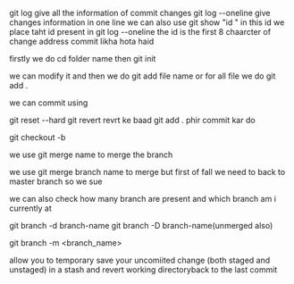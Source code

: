 git log give all the information of commit changes
git log --oneline give changes information in one line 
we can also use git show "id "  in this id we place taht id present in git log --oneline the id is the first 8 chaarcter of change address commit likha hota haid

firstly we do cd folder name
then git init

we can modify it and then we do git add file name or for all file we do git add .

we can commit using 
<!-- git commit --m "mesaage kuch bhi likh skate ho" -->

<!-- Rever the change  -->
git reset --hard<hash>
git revert <hashcode>
revrt ke baad git add .
phir commit kar do

<!-- How to create branch  -->
git checkout -b <branch-name>

we use git merge name to merge the branch

we use git merge branch name to merge but first of fall we need to back to master branch so we sue
<!-- git checkout master -->

we can also check how many branch are present and which branch am i currently at

<!-- Delete a branch -->
git branch -d branch-name
git branch -D branch-name(unmerged also)

<!-- esq:wq helpful(escape the writing code ,save and quiet) -->

<!-- How to change branch name -->
git branch -m <branch_name>

<!-- Git stash -->
allow you to temporary save your uncomiited change (both staged and unstaged) in a stash and revert working 
directoryback to the last commit

